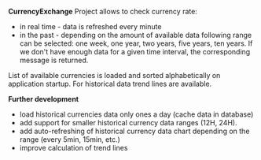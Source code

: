 **CurrencyExchange**
Project allows to check currency rate:
- in real time - data is refreshed every minute
- in the past - depending on the amount of available data following range can be selected: one week, one year, two years, five years, ten years. If we don't have enough data for a given time interval, the corresponding message is returned.

List of available currencies is loaded and sorted alphabetically on application startup.
For historical data trend lines are available.


**Further development**
- load historical currencies data only ones a day (cache data in database)
- add support for smaller historical currency data ranges (12H, 24H).
- add auto-refreshing of historical currency data chart depending on the range (every 5min, 15min, etc.)
- improve calculation of trend lines
